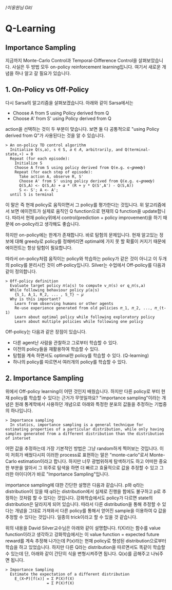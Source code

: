 /*이웅원님 Git*/

# Q-Learning

## Importance Sampling

  지금까지 Monte-Carlo Control과 Temporal-Difference Control을 살펴보았습니다. 사실은 두 방법 모두 on-policy reinforcement learning입니다. 여기서 새로운 개념을 하나 알고 갈 필요가 있습니다.

## 1. On-Policy vs Off-Policy

  다시 Sarsa의 알고리즘을 살펴보겠습니다. 아래와 같이 Sarsa에서는

  - Choose A  from S  using Policy derived from Q
  - Choose A' from S' using Policy derived from Q

  action을 선택하는 것이 두 부분이 맞습니다. 보면 둘 다 공통적으로 "using Policy derived from Q"가 사용된다는 것을 알 수 있습니다.

    > An on-policy TD control algorithm
      Initialize Q(s,a), s ∈ S, 𝑎 ∈ 𝐴, arbitrarily, and Q(terminal-state,∙) = 0
      Repeat (for each episode):
        Initialize S
        Choose A from S using policy derived from Q(e.g. ϵ−𝑔𝑟𝑒𝑒𝑑𝑦)
        Repeat (for each step of episode):
          Take action A, observe R, S'
          Choose A' from S' using policy derived from Q(e.g. ϵ−𝑔𝑟𝑒𝑒𝑑𝑦)
          Q(S,A) <- Q(S,A) + 𝛼 * (R + 𝛾 * Q(S',A') - Q(S,A))
          S <- S'; A <- A';
      until S is terminal

  이 말은 즉 현재 policy로 움직이면서 그 policy를 평가한다는 것입니다. 위 알고리즘에서 보면 에이전트가 실제로 움직인 Q function으로 현재의 Q function을 update합니다. 따라서 현재 policy위에서 control(prediction + policy improvement)을 하기 때문에 on-policy라고 생각해도 좋습니다.

  하지만 on-policy에는 한계가 존재합니다. 바로 탐험의 문제입니다. 현재 알고있는 정보에 대해 greedy로 policy를 정해버리면 optimal에 가지 못 할 확률이 커지기 때문에 에이전트는 항상 탐험이 필요합니다.

  따라서 on-policy처럼 움직이는 policy와 학습하는 policy가 같은 것이 아니고 이 두개의 policy를 분리시킨 것이 off-policy입니다. Silver는 수업에서 Off-policy를 다음과 같이 정의합니다.

    > Off-policy definition
      Evaluate target policy 𝜋(a|s) to compute v_𝜋(s) or q_𝜋(s,a)
      While following behaviour policy 𝜇(a|s)
        {S_1, A_1, R_2, ... , S_T} ~ 𝜇
      Why is this important?
        Learn from observing humans or other agents
        Re-use experience generated from old policies 𝜋_1, 𝜋_2, ..., 𝜋_(t-1)
        Learn about optimal policy while following exploratory policy
        Learn about multiple policies while following one policy

  Off-policy는 다음과 같은 장점이 있습니다.
  - 다른 agent난 사람을 관찰하고 그로부터 학습할 수 있다.
  - 이전의 policy들을 재활용하여 학습할 수 있다.
  - 탐험을 계속 하면서도 optimal한 policy를 학습할 수 있다. (Q-learning)
  - 하나의 policy를 따르면서 여러개의 policy를 학습할 수 있다.

## 2. Importance Sampling

  위에서 Off-policy learning이 어떤 것인지 배웠습니다. 하지만 다른 policy로 부터 현재 policy를 학습할 수 있다는 근거가 무엇일까요? "importance sampling"이라는 개념은 원래 통계학에서 사용하던 개념으로 아래와 특정한 분포의 값들을 추정하는 기법중의 하나입니다.

    > Importance sampling
      In statics, importance sampling is a general technique for estimating properties of a particular distribution, while only having samples generated from a different distribution than the distribution of interset

  어떤 값을 추정하는데 가장 기본적인 방법은 그냥 random하게 찍어보는 것입니다. 이미 저희가 배웠다시피 이러한 process료 표현하는 말은 "monte-carlo"로서 Monte-Carlo estimation이라고 합니다. 하지만 너무 광범위하게 탐색하기도 하고 어떠한 중요한 부분을 알아서 그 위주로 탐색을 하면 더 빠르고 효율적으로 값을 추정할 수 있고 그러한 아이디어가 바로 "Importance Sampling"입니다.

  importance sampling에 대한 간단한 설명은 다음과 같습니다. p와 q라는 distribution이 있을 때 q라는 distribution에서 실제로 진행을 함에도 불구하고 p로 추정하는 것처럼 할 수 있다는 것입니다. 강화학습에서도 policy가 다르면 state의 distribution은 달라지게 되어 있습니다. 따라서 다른 distribution을 통해 추정할 수 있다는 개념을 그대로 가져와서 다른 policy를 통해서 얻어진 sample을 이용하여 Q 값을 추정할 수 있다는 것입니다. 일종의 trick이라고 할 수 있을 것 같습니다.

  위의 내용을 David Silver교수님은 아래와 같이 설명합니다. f(X)라는 함수를 value function이라고 생각하고 강화학습에서는 이 value function = expected future reward를 계속 추정해 나가는데 P(x)라는 현재 policy로 형성된 distribution으로부터 학습을 하고 있었습니다. 하지만 다른 Q라는 distribution을 따르면서도 똑같이 학습할 수 있는데 단, 아래와 같이 간단히 식을 변형시켜주면 됩니다. Q(x)를 곱해주고 나눠주면 됩니다.

    > Importance Sampling
      Estimate the expectation of a different distribution
        E_(X~P)[f(x)] = Σ P(X)f(X)
                      = Σ P(X)f(X)
